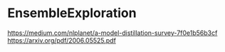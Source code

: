 # EnsembleExploration

https://medium.com/nlplanet/a-model-distillation-survey-7f0e1b56b3cf
https://arxiv.org/pdf/2006.05525.pdf
